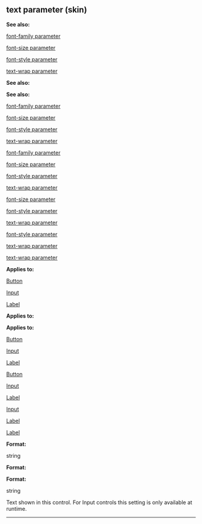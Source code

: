 

 text parameter (skin)
-----------------------




**See also:** 


[font-family parameter](#/{skin}/param/font-family) 

[font-size parameter](#/{skin}/param/font-size) 

[font-style parameter](#/{skin}/param/font-style) 

[text-wrap parameter](#/{skin}/param/text-wrap) 






**See also:** 

**See also:**

[font-family parameter](#/{skin}/param/font-family) 

[font-size parameter](#/{skin}/param/font-size) 

[font-style parameter](#/{skin}/param/font-style) 

[text-wrap parameter](#/{skin}/param/text-wrap) 




[font-family parameter](#/{skin}/param/font-family)

[font-size parameter](#/{skin}/param/font-size) 

[font-style parameter](#/{skin}/param/font-style) 

[text-wrap parameter](#/{skin}/param/text-wrap) 



[font-size parameter](#/{skin}/param/font-size)

[font-style parameter](#/{skin}/param/font-style) 

[text-wrap parameter](#/{skin}/param/text-wrap) 


[font-style parameter](#/{skin}/param/font-style)

[text-wrap parameter](#/{skin}/param/text-wrap) 

[text-wrap parameter](#/{skin}/param/text-wrap)


**Applies to:** 


[Button](#/{skin}/control/button) 

[Input](#/{skin}/control/input) 

[Label](#/{skin}/control/label) 





**Applies to:** 

**Applies to:**

[Button](#/{skin}/control/button) 

[Input](#/{skin}/control/input) 

[Label](#/{skin}/control/label) 



[Button](#/{skin}/control/button)

[Input](#/{skin}/control/input) 

[Label](#/{skin}/control/label) 


[Input](#/{skin}/control/input)

[Label](#/{skin}/control/label) 

[Label](#/{skin}/control/label)


**Format:** 


 string
 


**Format:** 

**Format:**

 string


 Text shown in this control. For Input controls this setting is only available at runtime.





---


